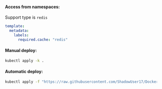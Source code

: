 #### Access from namespaces:
Support type is `redis`
```yaml
template:
  metadata:
    labels:
      required.cache: "redis"
```

#### Manual deploy:
```bash
kubectl apply -k .
```

#### Automatic deploy:
```bash
kubectl apply -f "https://raw.githubusercontent.com/ShadowUser17/DockerTemplates/master/K8S/redis/fluxcd-deploy.yml"
```
